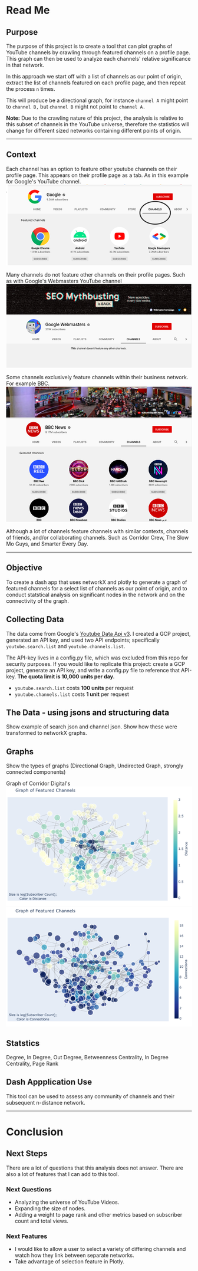 # Read Me

## Purpose

The purpose of this project is to create a tool that can plot graphs of YouTube channels by crawling through featured channels on a profile page. This graph can then be used to analyze each channels' relative significance in that network. 

In this approach we start off with a list of channels as our point of origin, extract the list of channels featured on each profile page, and then repeat the process `n` times.

This will produce be a directional graph, for instance `channel A` might point to `channel B,` but `channel B` might not point to `channel A.`

**Note:** Due to the crawling nature of this project, the analysis is relative to this subset of channels in the YouTube universe, therefore the statistics will change for different sized networks containing different points of origin.

--------------

## Context
Each channel has an option to feature other youtube channels on their profile page. This appears on their profile page as a tab. As in this example for Google's YouTube channel.
![image](images/sample-YT-featured-channels.png)

Many channels do not feature other channels on their profile pages. Such as with Google's Webmasters YouTube channel
![image](images/sample-YT-no-channels.png)

Some channels exclusively feature channels within their business network.
For example BBC.
![image](images/sample-YT-BBC.png)

Although a lot of channels feature channels with similar contexts, channels of friends, and/or collaborating channels. Such as Corridor Crew, The Slow Mo Guys, and Smarter Every Day.

-----------------------------
## Objective
To create a dash app that uses networkX and plotly to generate a graph of featured channels for a select list of channels as our point of origin, and to conduct statstical analysis on significant nodes in the network and on the connectivity of the graph.

## Collecting Data
The data come from Google's [Youtube Data Api v3](https://developers.google.com/youtube/v3/docs). I created a GCP project, generated an API key, and used two API endpoints; specifically `youtube.search.list` and `youtube.channels.list`.

The API-key lives in a config.py file, which was excluded from this repo for security purposes. If you would like to replicate this project: create a GCP project, generate an API key, and write a config.py file to reference that API-key. **The quota limit is 10,000 units per day.**
 - `youtube.search.list` costs **100 units** per request
 - `youtube.channels.list` costs **1 unit** per request

## The Data - using jsons and structuring data
Show example of search json and channel json.
Show how these were transformed to networkX graphs.

## Graphs

Show the types of graphs (Directional Graph, Undirected Graph, strongly connected components)

Graph of Corridor Digital's 
![image](images/corridor-3-distance.png)
![image](images/corridor-3-connections.png)

## Statstics

Degree, In Degree, Out Degree, Betweenness Centrality, In Degree Centrality, Page Rank

## Dash Appplication Use
This tool can be used to assess any community of channels and their subsequent n-distance network. 

------------------------
# Conclusion

## Next Steps

There are a lot of questions that this analysis does not answer. There are also a lot of features that I can add to this tool. 

### Next Questions
 - Analyzing the universe of YouTube Videos. 
 - Expanding the size of nodes.
 - Adding a weight to page rank and other metrics based on subscriber count and total views.

### Next Features
 - I would like to allow a user to select a variety of differing channels and watch how they link between separate networks. 
 - Take advantage of selection feature in Plotly.